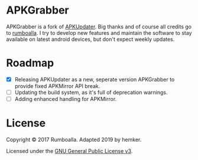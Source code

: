 # APKGrabber
APKGrabber is a fork of [APKUpdater](https://github.com/rumboalla/apkupdater). Big thanks and of course
all credits go to [rumboalla](https://github.com/rumboalla).
I try to develop new features and maintain the software to stay available on latest android devices,
but don't expect weekly updates.

# Roadmap
* [x] Releasing APKUpdater as a new, seperate version APKGrabber to provide fixed APKMirror API break.
* [ ] Updating the build system, as it's full of deprecation warnings.
* [ ] Adding enhanced handling for APKMirror.

# License
Copyright &copy; 2017 Rumboalla.
Adapted 2019 by hemker.

Licensed under the [GNU General Public License v3](https://www.gnu.org/licenses/gpl-3.0.en.html).
